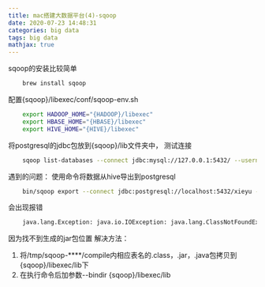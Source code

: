 ```yaml
---
title: mac搭建大数据平台(4)-sqoop
date: 2020-07-23 14:48:31
categories: big data
tags: big data
mathjax: true
---
```

sqoop的安装比较简单
```bash
    brew install sqoop
```

配置{sqoop}/libexec/conf/sqoop-env.sh
```bash
    export HADOOP_HOME="{HADOOP}/libexec"
    export HBASE_HOME="{HBASE}/libexec"
    export HIVE_HOME="{HIVE}/libexec"
```

将postgresql的jdbc包放到{sqoop}/lib文件夹中，
测试连接
```bash
    sqoop list-databases --connect jdbc:mysql://127.0.0.1:5432/ --username root -P
```

遇到的问题：
使用命令将数据从hive导出到postgresql
```bash
    bin/sqoop export --connect jdbc:postgresql://localhost:5432/xieyu --username **** --password **** --table user_log --export-dir '/user/hive/warehouse/dbtaobao.db/inner_user_log' --fields-terminated-by ',' --lines-terminated-by '\n';
```
会出现报错
```bash
    java.lang.Exception: java.io.IOException: java.lang.ClassNotFoundException: user_log
```
因为找不到生成的jar包位置
解决方法：
1. 将/tmp/sqoop-****/compile内相应表名的.class，.jar，.java包拷贝到{sqoop}/libexec/lib下
2. 在执行命令后加参数--bindir {sqoop}/libexec/lib